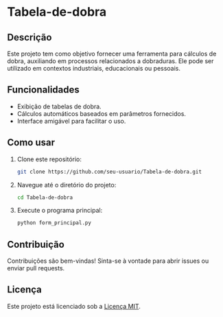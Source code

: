 # Tabela-de-dobra

## Descrição
Este projeto tem como objetivo fornecer uma ferramenta para cálculos de dobra, auxiliando em processos relacionados a dobraduras. Ele pode ser utilizado em contextos industriais, educacionais ou pessoais.

## Funcionalidades
- Exibição de tabelas de dobra.
- Cálculos automáticos baseados em parâmetros fornecidos.
- Interface amigável para facilitar o uso.

## Como usar
1. Clone este repositório:
   ```bash
   git clone https://github.com/seu-usuario/Tabela-de-dobra.git
   ```
2. Navegue até o diretório do projeto:
   ```bash
   cd Tabela-de-dobra
   ```
3. Execute o programa principal:
   ```bash
   python form_principal.py
   ```

## Contribuição
Contribuições são bem-vindas! Sinta-se à vontade para abrir issues ou enviar pull requests.

## Licença
Este projeto está licenciado sob a [Licença MIT](LICENSE).